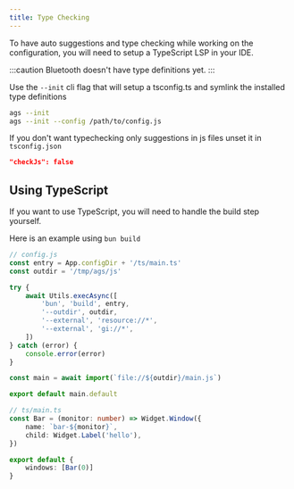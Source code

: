 ```yaml
---
title: Type Checking
---
```


To have auto suggestions and type checking while working on the configuration,
you will need to setup a TypeScript LSP in your IDE.

:::caution
Bluetooth doesn't have type definitions yet.
:::

Use the `--init` cli flag that will setup a tsconfig.ts and
symlink the installed type definitions

```sh
ags --init
ags --init --config /path/to/config.js
```

If you don't want typechecking only suggestions in js files unset it in `tsconfig.json`

```json
"checkJs": false
```

## Using TypeScript

If you want to use TypeScript, you will need to handle the build step yourself.

Here is an example using `bun build`

```js
// config.js
const entry = App.configDir + '/ts/main.ts'
const outdir = '/tmp/ags/js'

try {
    await Utils.execAsync([
        'bun', 'build', entry,
        '--outdir', outdir,
        '--external', 'resource://*',
        '--external', 'gi://*',
    ])
} catch (error) {
    console.error(error)
}

const main = await import(`file://${outdir}/main.js`)

export default main.default
```

```ts
// ts/main.ts
const Bar = (monitor: number) => Widget.Window({
    name: `bar-${monitor}`,
    child: Widget.Label('hello'),
})

export default {
    windows: [Bar(0)]
}
```
